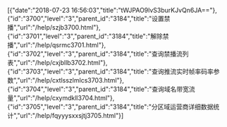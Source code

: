 [{"date":"2018-07-23 16:56:03","title":"tWJPAO9lvS3burKJvQn6JA=="},{"id":"3700","level":"3","parent_id":"3184","title":"​设置禁播","url":"/help/szjb3700.html"},{"id":"3701","level":"3","parent_id":"3184","title":"解除禁播","url":"/help/qsrmc3701.html"},{"id":"3702","level":"3","parent_id":"3184","title":"查询禁播流列表","url":"/help/cxjbllb3702.html"},{"id":"3703","level":"3","parent_id":"3184","title":"​查询推流实时帧率码率参数","url":"/help/cxtlsszlmlcs3703.html"},{"id":"3704","level":"3","parent_id":"3184","title":"查询域名带宽流量","url":"/help/cxymdkll3704.html"},{"id":"3705","level":"3","parent_id":"3184","title":"分区域运营商详细数据统计","url":"/help/fqyyysxxsjtj3705.html"}]